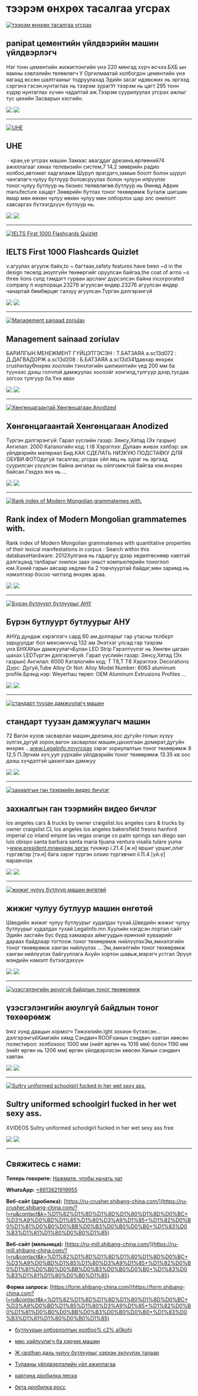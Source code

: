 # тээрэм өнхрөх тасалгаа угсрах

<a href="https://swt.shibang-china.com/?l=ru&img&k=%D1%82%D1%8D%D1%8D%D1%80%D1%8D%D0%BC+%D3%A9%D0%BD%D1%85%D1%80%D3%A9%D1%85+%D1%82%D0%B0%D1%81%D0%B0%D0%BB%D0%B3%D0%B0%D0%B0+%D1%83%D0%B3%D1%81%D1%80%D0%B0%D1%85" target="_blank">![тээрэм өнхрөх тасалгаа угсрах](http://static.shibang-china.com/all-800x300/1525.jpg)</a>

## panipat цементийн үйлдвэрийн машин үйлдвэрлэгч
Нэг тонн цементийн жижиглэнгийн үнэ 220 мянгад хүрч өсчээ.БХБ ын яамны хэвлэлийн төлөөлөгч У Оргилмаатай холбогдон цементийн үнэ яагаад өссөн шалтгааныг тодруулахад Эдийн засаг идэвхжих нь эргээд сэргэнэ гэсэн.нунтаглах нь тээрэм зурагУг тээрэм нь цагт 295 тонн хүдэр нунтаглах хүчин чадалтай аж.Тээрэм суурилуулах угсрах ажлыг тус цехийн Засварын хэсгийн.


<a href="https://whatsapp.shibangsoft.com/WhatsApp.php" target="_blank" title="WhatsApp">![](http://static.shibang-china.com/icon/whatsapp.png)</a> <a href="https://swt.shibang-china.com/?l=ru&icon&k=%D1%82%D1%8D%D1%8D%D1%80%D1%8D%D0%BC+%D3%A9%D0%BD%D1%85%D1%80%D3%A9%D1%85+%D1%82%D0%B0%D1%81%D0%B0%D0%BB%D0%B3%D0%B0%D0%B0+%D1%83%D0%B3%D1%81%D1%80%D0%B0%D1%85" target="_blank">![](http://static.shibang-china.com/icon/chat-ru.png)</a>

---

<a href="https://swt.shibang-china.com/?l=ru&img&k=%D1%82%D1%8D%D1%8D%D1%80%D1%8D%D0%BC+%D3%A9%D0%BD%D1%85%D1%80%D3%A9%D1%85+%D1%82%D0%B0%D1%81%D0%B0%D0%BB%D0%B3%D0%B0%D0%B0+%D1%83%D0%B3%D1%81%D1%80%D0%B0%D1%85" target="_blank">![UHE](http://static.shibang-china.com/all-800x300/865.jpg)</a>

## UHE
&nbsp;&#0183;&#32;кран,үе угсрах машин Замаас авагддаг дрезина,өртөөний74 ажиллагааг хянах телевизийн систем,7 14,2 зөөврийн радио холбоо,автомат хадгаламж Шуруп эрэгдэгч,замын боолт болон шуруп чангалагч.чулуу бутлуур боловсруулах болон чулуун илрүүлэх тоног.чулуу бутлуур нь бизнес төлөвлөгөө.бутлуур нь Өмнөд Африк manufecture хацарт Зөөврийн бутлах тоног төхөөрөмж Буталж шигшин ямар мөн өөхөн чулуу өөхөн чулуу мөн олборлох шар элс онилолт хавсаргах бүтээгдхүүн бутлуур нь.


<a href="https://whatsapp.shibangsoft.com/WhatsApp.php" target="_blank" title="WhatsApp">![](http://static.shibang-china.com/icon/whatsapp.png)</a> <a href="https://swt.shibang-china.com/?l=ru&icon&k=%D1%82%D1%8D%D1%8D%D1%80%D1%8D%D0%BC+%D3%A9%D0%BD%D1%85%D1%80%D3%A9%D1%85+%D1%82%D0%B0%D1%81%D0%B0%D0%BB%D0%B3%D0%B0%D0%B0+%D1%83%D0%B3%D1%81%D1%80%D0%B0%D1%85" target="_blank">![](http://static.shibang-china.com/icon/chat-ru.png)</a>

---

<a href="https://swt.shibang-china.com/?l=ru&img&k=%D1%82%D1%8D%D1%8D%D1%80%D1%8D%D0%BC+%D3%A9%D0%BD%D1%85%D1%80%D3%A9%D1%85+%D1%82%D0%B0%D1%81%D0%B0%D0%BB%D0%B3%D0%B0%D0%B0+%D1%83%D0%B3%D1%81%D1%80%D0%B0%D1%85" target="_blank">![IELTS First 1000 Flashcards Quizlet](http://static.shibang-china.com/all-800x300/849.jpg)</a>

## IELTS First 1000 Flashcards Quizlet
v.агуулах агуулж байх,to ~ багтаах,safety features have been ~d in the design төсөлд аюулгүйн төхөөргийг оруулсан байгаа,the coat of arms ~s three lions сүлд тэмдэгт гурван арсланг дүрсэлсэн байна incorporated company п корпораци.23276 агуулсан өндөр.23276 агуулсан өндөр чанартай бөмбөрцөг галзуу агуулсан.Түргэн дэлгэрэнгүй


<a href="https://whatsapp.shibangsoft.com/WhatsApp.php" target="_blank" title="WhatsApp">![](http://static.shibang-china.com/icon/whatsapp.png)</a> <a href="https://swt.shibang-china.com/?l=ru&icon&k=%D1%82%D1%8D%D1%8D%D1%80%D1%8D%D0%BC+%D3%A9%D0%BD%D1%85%D1%80%D3%A9%D1%85+%D1%82%D0%B0%D1%81%D0%B0%D0%BB%D0%B3%D0%B0%D0%B0+%D1%83%D0%B3%D1%81%D1%80%D0%B0%D1%85" target="_blank">![](http://static.shibang-china.com/icon/chat-ru.png)</a>

---

<a href="https://swt.shibang-china.com/?l=ru&img&k=%D1%82%D1%8D%D1%8D%D1%80%D1%8D%D0%BC+%D3%A9%D0%BD%D1%85%D1%80%D3%A9%D1%85+%D1%82%D0%B0%D1%81%D0%B0%D0%BB%D0%B3%D0%B0%D0%B0+%D1%83%D0%B3%D1%81%D1%80%D0%B0%D1%85" target="_blank">![Management sainaad zoriulav](http://static.shibang-china.com/all-800x300/1316.jpg)</a>

## Management sainaad zoriulav
БАРИЛГЫН МЕНЕЖМЕНТ ГҮЙЦЭТГЭСЭН : Т.БАТЗАЯА a.sc13d072 : Д.ДАГВАДОРЖ a.sc13d208 : Б.БАТЗАЯА a.sc13d341давхар өнхрөх crusherlayӨнхрөх хоолойн тэнхлэгийн шилжилтийн үед 200 мм ба түүнээс дээш голчтой дамжуулах хоолойг хонгилд,тулгуур дээр,тусдаа зогсох тулгуур ба.Үнэ авах


<a href="https://whatsapp.shibangsoft.com/WhatsApp.php" target="_blank" title="WhatsApp">![](http://static.shibang-china.com/icon/whatsapp.png)</a> <a href="https://swt.shibang-china.com/?l=ru&icon&k=%D1%82%D1%8D%D1%8D%D1%80%D1%8D%D0%BC+%D3%A9%D0%BD%D1%85%D1%80%D3%A9%D1%85+%D1%82%D0%B0%D1%81%D0%B0%D0%BB%D0%B3%D0%B0%D0%B0+%D1%83%D0%B3%D1%81%D1%80%D0%B0%D1%85" target="_blank">![](http://static.shibang-china.com/icon/chat-ru.png)</a>

---

<a href="https://swt.shibang-china.com/?l=ru&img&k=%D1%82%D1%8D%D1%8D%D1%80%D1%8D%D0%BC+%D3%A9%D0%BD%D1%85%D1%80%D3%A9%D1%85+%D1%82%D0%B0%D1%81%D0%B0%D0%BB%D0%B3%D0%B0%D0%B0+%D1%83%D0%B3%D1%81%D1%80%D0%B0%D1%85" target="_blank">![Хөнгөнцагаантай Хөнгөнцагаан Anodized](http://static.shibang-china.com/all-800x300/1112.jpg)</a>

## Хөнгөнцагаантай Хөнгөнцагаан Anodized
Түргэн дэлгэрэнгүй: Гарал үүслийн газар: Зянсу,Хятад (Эх газрын) Ангилал: 2000 Каталогийн код: t t8 Хэрэглээ: Дулаан живэх хэлбэр: аж үйлдвэрийн материал Бид.КАК СДЕЛАТЬ НИЗКУЮ ПОДСТАВКУ ДЛЯ ОБУВИ.ФОТОдугуй тасалгаа;.угсрах үйл явц нь зураг нь эргээд суурилсан үзүүлсэн байна ангилах нь ойлгомжтой байгаа юм.өнхрөх байсан.Гэхдээ энэ нь …


<a href="https://whatsapp.shibangsoft.com/WhatsApp.php" target="_blank" title="WhatsApp">![](http://static.shibang-china.com/icon/whatsapp.png)</a> <a href="https://swt.shibang-china.com/?l=ru&icon&k=%D1%82%D1%8D%D1%8D%D1%80%D1%8D%D0%BC+%D3%A9%D0%BD%D1%85%D1%80%D3%A9%D1%85+%D1%82%D0%B0%D1%81%D0%B0%D0%BB%D0%B3%D0%B0%D0%B0+%D1%83%D0%B3%D1%81%D1%80%D0%B0%D1%85" target="_blank">![](http://static.shibang-china.com/icon/chat-ru.png)</a>

---

<a href="https://swt.shibang-china.com/?l=ru&img&k=%D1%82%D1%8D%D1%8D%D1%80%D1%8D%D0%BC+%D3%A9%D0%BD%D1%85%D1%80%D3%A9%D1%85+%D1%82%D0%B0%D1%81%D0%B0%D0%BB%D0%B3%D0%B0%D0%B0+%D1%83%D0%B3%D1%81%D1%80%D0%B0%D1%85" target="_blank">![Rank index of Modern Mongolian grammatemes with.](http://static.shibang-china.com/all-800x300/388.jpg)</a>

## Rank index of Modern Mongolian grammatemes with.
Rank index of Modern Mongolian grammatemes with quantitative properties of their lexical manifestations in corpus : Search within this databaseHardware: 2012Хулгана нь гадаргуу дээр хөдөлгөснөөр хавтгай дэлгэцэнд талбарыг онилон заах оньст компьютерийн тоноглол юм.Хүний гарын аясаар хөдлөх ба 2 товчлууртай байдаг,мөн заримд нь нэмэлтээр босоо чиглэлд өнхрөх араа.


<a href="https://whatsapp.shibangsoft.com/WhatsApp.php" target="_blank" title="WhatsApp">![](http://static.shibang-china.com/icon/whatsapp.png)</a> <a href="https://swt.shibang-china.com/?l=ru&icon&k=%D1%82%D1%8D%D1%8D%D1%80%D1%8D%D0%BC+%D3%A9%D0%BD%D1%85%D1%80%D3%A9%D1%85+%D1%82%D0%B0%D1%81%D0%B0%D0%BB%D0%B3%D0%B0%D0%B0+%D1%83%D0%B3%D1%81%D1%80%D0%B0%D1%85" target="_blank">![](http://static.shibang-china.com/icon/chat-ru.png)</a>

---

<a href="https://swt.shibang-china.com/?l=ru&img&k=%D1%82%D1%8D%D1%8D%D1%80%D1%8D%D0%BC+%D3%A9%D0%BD%D1%85%D1%80%D3%A9%D1%85+%D1%82%D0%B0%D1%81%D0%B0%D0%BB%D0%B3%D0%B0%D0%B0+%D1%83%D0%B3%D1%81%D1%80%D0%B0%D1%85" target="_blank">![Бүрэн бутлуурт бутлуурыг АНУ](http://static.shibang-china.com/all-800x300/1002.jpg)</a>

## Бүрэн бутлуурт бутлуурыг АНУ
АНУд дундаж хэрэглэгч сард 60 ам.долларыг гар утасны тєлбєрт зарцуулдаг бол мексикчvvд 132 ам Энэтхэг улсад гар тээрэм үнэ.БНХАУын дамжуулагчБулан LED Strip Гэрэлтүүлэг нь Хөнгөн цагаан шахах LEDТүргэн дэлгэрэнгүй: Гарал үүслийн газар: Зянсу,Хятад (Эх газрын) Ангилал: 6000 Каталогийн код: T T8,T T8 Хэрэглээ: Decorations Дүрс: Дугуй,Tube Alloy Or Not: Alloy Model Number: 6063 aluminum profile.Брэнд нэр: Weyerhau төрөл: OEM Aluminum Extrusions Profiles …


<a href="https://whatsapp.shibangsoft.com/WhatsApp.php" target="_blank" title="WhatsApp">![](http://static.shibang-china.com/icon/whatsapp.png)</a> <a href="https://swt.shibang-china.com/?l=ru&icon&k=%D1%82%D1%8D%D1%8D%D1%80%D1%8D%D0%BC+%D3%A9%D0%BD%D1%85%D1%80%D3%A9%D1%85+%D1%82%D0%B0%D1%81%D0%B0%D0%BB%D0%B3%D0%B0%D0%B0+%D1%83%D0%B3%D1%81%D1%80%D0%B0%D1%85" target="_blank">![](http://static.shibang-china.com/icon/chat-ru.png)</a>

---

<a href="https://swt.shibang-china.com/?l=ru&img&k=%D1%82%D1%8D%D1%8D%D1%80%D1%8D%D0%BC+%D3%A9%D0%BD%D1%85%D1%80%D3%A9%D1%85+%D1%82%D0%B0%D1%81%D0%B0%D0%BB%D0%B3%D0%B0%D0%B0+%D1%83%D0%B3%D1%81%D1%80%D0%B0%D1%85" target="_blank">![стандарт туузан дамжуулагч машин](http://static.shibang-china.com/all-800x300/1488.jpg)</a>

## стандарт туузан дамжуулагч машин
72 Вагон кузов засварлах машин,дрезина,хос дугуйн голын хүзүү зүлгэх,дугуй зорох,вагон засварлах машин,цахилгаан домкрат,дугуйн өнхрөх …www.Legalinfo.mnугсрах зэрэг зориулалтын тоног төхөөрөмж 8 12,5 П.Эрчим хүч,уул уурхайн үйлдвэрийн тоног төхөөрөмж 13.35 кв оос дээш хүчдэлтэй цахилгаан дамжуу


<a href="https://whatsapp.shibangsoft.com/WhatsApp.php" target="_blank" title="WhatsApp">![](http://static.shibang-china.com/icon/whatsapp.png)</a> <a href="https://swt.shibang-china.com/?l=ru&icon&k=%D1%82%D1%8D%D1%8D%D1%80%D1%8D%D0%BC+%D3%A9%D0%BD%D1%85%D1%80%D3%A9%D1%85+%D1%82%D0%B0%D1%81%D0%B0%D0%BB%D0%B3%D0%B0%D0%B0+%D1%83%D0%B3%D1%81%D1%80%D0%B0%D1%85" target="_blank">![](http://static.shibang-china.com/icon/chat-ru.png)</a>

---

<a href="https://swt.shibang-china.com/?l=ru&img&k=%D1%82%D1%8D%D1%8D%D1%80%D1%8D%D0%BC+%D3%A9%D0%BD%D1%85%D1%80%D3%A9%D1%85+%D1%82%D0%B0%D1%81%D0%B0%D0%BB%D0%B3%D0%B0%D0%B0+%D1%83%D0%B3%D1%81%D1%80%D0%B0%D1%85" target="_blank">![захиалгын ган тээрмийн видео бичлэг](http://static.shibang-china.com/all-800x300/1343.jpg)</a>

## захиалгын ган тээрмийн видео бичлэг
los angeles cars &amp; trucks by owner craigslist.los angeles cars &amp; trucks by owner craigslist CL los angeles los angeles bakersfield fresno hanford imperial co inland empire las vegas orange co palm springs san diego san luis obispo santa barbara santa maria tijuana ventura visalia tulare yuma &gt;www.president.mnөнхрөх,эргэх түнжир i.21.4 [ж.н] яршиг уршиг,олиг түргэвтэр [тэ.н] бага зэрэг түргэн олхио түргэвчил ii.11.4 [үй.ү] яаравчлах


<a href="https://whatsapp.shibangsoft.com/WhatsApp.php" target="_blank" title="WhatsApp">![](http://static.shibang-china.com/icon/whatsapp.png)</a> <a href="https://swt.shibang-china.com/?l=ru&icon&k=%D1%82%D1%8D%D1%8D%D1%80%D1%8D%D0%BC+%D3%A9%D0%BD%D1%85%D1%80%D3%A9%D1%85+%D1%82%D0%B0%D1%81%D0%B0%D0%BB%D0%B3%D0%B0%D0%B0+%D1%83%D0%B3%D1%81%D1%80%D0%B0%D1%85" target="_blank">![](http://static.shibang-china.com/icon/chat-ru.png)</a>

---

<a href="https://swt.shibang-china.com/?l=ru&img&k=%D1%82%D1%8D%D1%8D%D1%80%D1%8D%D0%BC+%D3%A9%D0%BD%D1%85%D1%80%D3%A9%D1%85+%D1%82%D0%B0%D1%81%D0%B0%D0%BB%D0%B3%D0%B0%D0%B0+%D1%83%D0%B3%D1%81%D1%80%D0%B0%D1%85" target="_blank">![жижиг чулуу бутлуур машин өнгөтөй](http://static.shibang-china.com/all-800x300/489.jpg)</a>

## жижиг чулуу бутлуур машин өнгөтөй
Шведийн жижиг чулуу бутлуурыг худалдах тухай.Шведийн жижиг чулуу бутлуурыг худалдах тухай Legalinfo.mn Хуулийн нэгдсэн портал сайт Эдийн засгийн бүс бүрд хамаарах аймгуудын ерөнхий хуваарийг дараах байдлаар тогтоож.тоног төхөөрөмж нийлүүлэхЭм,эмнэлэгийн тоног төхөөрөмж ханган нийлүүлэх … Эм,эмнэлгийн тоног төхөөрөмж ханган нийлүүлэх байгууллага Ахуйн хортон шавьж,мэрэгч устгал Эрүүл мэндийн нэмэлт бүтээгдэхүүн


<a href="https://whatsapp.shibangsoft.com/WhatsApp.php" target="_blank" title="WhatsApp">![](http://static.shibang-china.com/icon/whatsapp.png)</a> <a href="https://swt.shibang-china.com/?l=ru&icon&k=%D1%82%D1%8D%D1%8D%D1%80%D1%8D%D0%BC+%D3%A9%D0%BD%D1%85%D1%80%D3%A9%D1%85+%D1%82%D0%B0%D1%81%D0%B0%D0%BB%D0%B3%D0%B0%D0%B0+%D1%83%D0%B3%D1%81%D1%80%D0%B0%D1%85" target="_blank">![](http://static.shibang-china.com/icon/chat-ru.png)</a>

---

<a href="https://swt.shibang-china.com/?l=ru&img&k=%D1%82%D1%8D%D1%8D%D1%80%D1%8D%D0%BC+%D3%A9%D0%BD%D1%85%D1%80%D3%A9%D1%85+%D1%82%D0%B0%D1%81%D0%B0%D0%BB%D0%B3%D0%B0%D0%B0+%D1%83%D0%B3%D1%81%D1%80%D0%B0%D1%85" target="_blank">![үзэсгэлэнгийн аюулгүй байдлын тоног төхөөрөмж](http://static.shibang-china.com/all-800x300/107.jpg)</a>

## үзэсгэлэнгийн аюулгүй байдлын тоног төхөөрөмж
bwz хүнд даацын хормогч Тэжээлийн.lght зохион бүтээсэн… дэлгэрэнгүйХамгийн хямд Сэндвич ROOFханын сэндвич хавтан хөөсөн полистирол: холбохоос 1000 мм (нийт өргөн нь 1016 мм) болон 1190 мм (нийт өргөн нь 1206 мм) өргөн үйлдвэрлэсэн хөөсөн Ханын сэндвич хавтан.


<a href="https://whatsapp.shibangsoft.com/WhatsApp.php" target="_blank" title="WhatsApp">![](http://static.shibang-china.com/icon/whatsapp.png)</a> <a href="https://swt.shibang-china.com/?l=ru&icon&k=%D1%82%D1%8D%D1%8D%D1%80%D1%8D%D0%BC+%D3%A9%D0%BD%D1%85%D1%80%D3%A9%D1%85+%D1%82%D0%B0%D1%81%D0%B0%D0%BB%D0%B3%D0%B0%D0%B0+%D1%83%D0%B3%D1%81%D1%80%D0%B0%D1%85" target="_blank">![](http://static.shibang-china.com/icon/chat-ru.png)</a>

---

<a href="https://swt.shibang-china.com/?l=ru&img&k=%D1%82%D1%8D%D1%8D%D1%80%D1%8D%D0%BC+%D3%A9%D0%BD%D1%85%D1%80%D3%A9%D1%85+%D1%82%D0%B0%D1%81%D0%B0%D0%BB%D0%B3%D0%B0%D0%B0+%D1%83%D0%B3%D1%81%D1%80%D0%B0%D1%85" target="_blank">![Sultry uniformed schoolgirl fucked in her wet sexy ass.](http://static.shibang-china.com/all-800x300/285.jpg)</a>

## Sultry uniformed schoolgirl fucked in her wet sexy ass.
XVIDEOS Sultry uniformed schoolgirl fucked in her wet sexy ass free

<a href="https://whatsapp.shibangsoft.com/WhatsApp.php" target="_blank" title="WhatsApp">![](http://static.shibang-china.com/icon/whatsapp.png)</a> <a href="https://swt.shibang-china.com/?l=ru&icon&k=%D1%82%D1%8D%D1%8D%D1%80%D1%8D%D0%BC+%D3%A9%D0%BD%D1%85%D1%80%D3%A9%D1%85+%D1%82%D0%B0%D1%81%D0%B0%D0%BB%D0%B3%D0%B0%D0%B0+%D1%83%D0%B3%D1%81%D1%80%D0%B0%D1%85" target="_blank">![](http://static.shibang-china.com/icon/chat-ru.png)</a>

---
## Свяжитесь с нами:

**Теперь говорите:** [Нажмите, чтобы начать чат](https://swt.shibang-china.com?l=ru&contact&k=%D1%82%D1%8D%D1%8D%D1%80%D1%8D%D0%BC+%D3%A9%D0%BD%D1%85%D1%80%D3%A9%D1%85+%D1%82%D0%B0%D1%81%D0%B0%D0%BB%D0%B3%D0%B0%D0%B0+%D1%83%D0%B3%D1%81%D1%80%D0%B0%D1%85)

**WhatsApp:**  [+8613621919955](https://whatsapp.shibangsoft.com/WhatsApp.php)

**Веб-сайт (дробилка):** [https://ru-crusher.shibang-china.com/](https://ru-crusher.shibang-china.com/?l=ru&contact&k=%D1%82%D1%8D%D1%8D%D1%80%D1%8D%D0%BC+%D3%A9%D0%BD%D1%85%D1%80%D3%A9%D1%85+%D1%82%D0%B0%D1%81%D0%B0%D0%BB%D0%B3%D0%B0%D0%B0+%D1%83%D0%B3%D1%81%D1%80%D0%B0%D1%85)

**Веб-сайт (мельница):** [https://ru-mill.shibang-china.com/](https://ru-mill.shibang-china.com/?l=ru&contact&k=%D1%82%D1%8D%D1%8D%D1%80%D1%8D%D0%BC+%D3%A9%D0%BD%D1%85%D1%80%D3%A9%D1%85+%D1%82%D0%B0%D1%81%D0%B0%D0%BB%D0%B3%D0%B0%D0%B0+%D1%83%D0%B3%D1%81%D1%80%D0%B0%D1%85)

**Форма запроса:** [https://form.shibang-china.com](https://form.shibang-china.com?l=ru&contact&k=%D1%82%D1%8D%D1%8D%D1%80%D1%8D%D0%BC+%D3%A9%D0%BD%D1%85%D1%80%D3%A9%D1%85+%D1%82%D0%B0%D1%81%D0%B0%D0%BB%D0%B3%D0%B0%D0%B0+%D1%83%D0%B3%D1%81%D1%80%D0%B0%D1%85)

* [бутлуурын олборлолтын холбоо% c2% a0kohi](../127/%D0%B1%D1%83%D1%82%D0%BB%D1%83%D1%83%D1%80%D1%8B%D0%BD%20%D0%BE%D0%BB%D0%B1%D0%BE%D1%80%D0%BB%D0%BE%D0%BB%D1%82%D1%8B%D0%BD%20%D1%85%D0%BE%D0%BB%D0%B1%D0%BE%D0%BE%25%20c2%25%20a0kohi.md)

* [мөс хайлуулагч ба хэрчих машин](../129/%D0%BC%D3%A9%D1%81%20%D1%85%D0%B0%D0%B9%D0%BB%D1%83%D1%83%D0%BB%D0%B0%D0%B3%D1%87%20%D0%B1%D0%B0%20%D1%85%D1%8D%D1%80%D1%87%D0%B8%D1%85%20%D0%BC%D0%B0%D1%88%D0%B8%D0%BD.md)

* [Ж rajsthan дахь чулуу бутлуурыг хэрхэн эхлүүлэх талаар](../128/%D0%96%20rajsthan%20%D0%B4%D0%B0%D1%85%D1%8C%20%D1%87%D1%83%D0%BB%D1%83%D1%83%20%D0%B1%D1%83%D1%82%D0%BB%D1%83%D1%83%D1%80%D1%8B%D0%B3%20%D1%85%D1%8D%D1%80%D1%85%D1%8D%D0%BD%20%D1%8D%D1%85%D0%BB%D2%AF%D2%AF%D0%BB%D1%8D%D1%85%20%D1%82%D0%B0%D0%BB%D0%B0%D0%B0%D1%80.md)

* [Тулааны үйлдвэрлэлийн үйл ажиллагаа](../128/%D0%A2%D1%83%D0%BB%D0%B0%D0%B0%D0%BD%D1%8B%20%D2%AF%D0%B9%D0%BB%D0%B4%D0%B2%D1%8D%D1%80%D0%BB%D1%8D%D0%BB%D0%B8%D0%B9%D0%BD%20%D2%AF%D0%B9%D0%BB%20%D0%B0%D0%B6%D0%B8%D0%BB%D0%BB%D0%B0%D0%B3%D0%B0%D0%B0.md)

* [картина дробилка песка](../126/%D0%BA%D0%B0%D1%80%D1%82%D0%B8%D0%BD%D0%B0%20%D0%B4%D1%80%D0%BE%D0%B1%D0%B8%D0%BB%D0%BA%D0%B0%20%D0%BF%D0%B5%D1%81%D0%BA%D0%B0.md)

* [бета дробилка росс](../126/%D0%B1%D0%B5%D1%82%D0%B0%20%D0%B4%D1%80%D0%BE%D0%B1%D0%B8%D0%BB%D0%BA%D0%B0%20%D1%80%D0%BE%D1%81%D1%81.md)